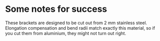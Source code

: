 # Some notes for success

These brackets are designed to be cut out from 2 mm stainless steel. Elongation compensation and bend radii match exactly this material, so if you cut them from aluminium, they might not turn out right.
